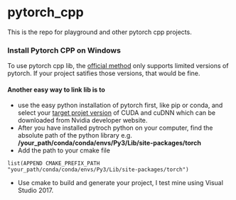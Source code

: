 # pytorch_cpp
 
This is the repo for playground and other pytorch cpp projects.

### Install Pytorch CPP on Windows
To use pytorch cpp lib, the [official method](https://pytorch.org/cppdocs/installing.html) only supports limited versions of pytorch. If your project satifies those versions, that would be fine. 
#### Another easy way to link lib is to
- use the easy python installation of pytorch first, like pip or conda, and select your [target projet version](https://pytorch.org/get-started/previous-versions/) of CUDA and cuDNN which can be downloaded from Nvidia developer website.
- After you have installed pytroch python on your computer, find the absolute path of the python library e.g. **/your_path/conda/conda/envs/Py3/Lib/site-packages/torch**
- Add the path to your cmake file 
```
list(APPEND CMAKE_PREFIX_PATH "your_path/conda/conda/envs/Py3/Lib/site-packages/torch")
```
- Use cmake to build and generate your project, I test mine using Visual Studio 2017.
